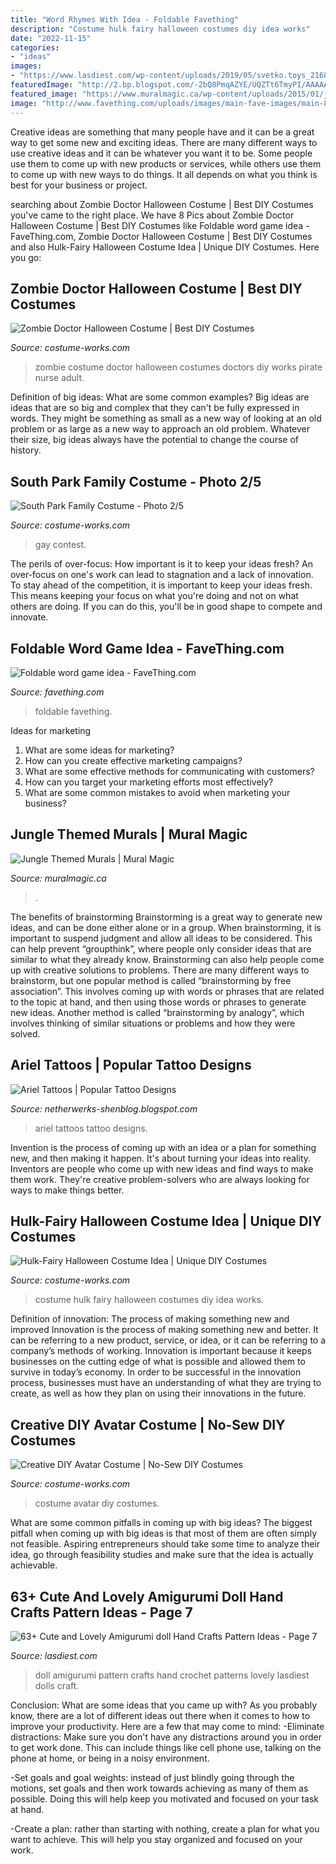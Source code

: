 ```yaml
---
title: "Word Rhymes With Idea - Foldable Favething"
description: "Costume hulk fairy halloween costumes diy idea works"
date: "2022-11-15"
categories:
- "ideas"
images:
- "https://www.lasdiest.com/wp-content/uploads/2019/05/svetko.toys_21689498_1822872581061410_5743529193640034304_n-e1557096350445.jpg"
featuredImage: "http://2.bp.blogspot.com/-2bQ8PmqAZYE/UQZTt6TmyPI/AAAAAAAAMqg/Uk7z7pSDpEE/s1600/Img86057_ariel.jpg"
featured_image: "https://www.muralmagic.ca/wp-content/uploads/2015/01/jungle_mural-2.jpg"
image: "http://www.favething.com/uploads/images/main-fave-images/main-890e6cc679fe8f679808150ea872610376fd4a6a.jpg"
---
```



Creative ideas are something that many people have and it can be a great way to get some new and exciting ideas. There are many different ways to use creative ideas and it can be whatever you want it to be. Some people use them to come up with new products or services, while others use them to come up with new ways to do things. It all depends on what you think is best for your business or project.

	

		
searching about Zombie Doctor Halloween Costume | Best DIY Costumes you've came to the right place. We have 8 Pics about Zombie Doctor Halloween Costume | Best DIY Costumes like Foldable word game idea - FaveThing.com, Zombie Doctor Halloween Costume | Best DIY Costumes and also Hulk-Fairy Halloween Costume Idea | Unique DIY Costumes. Here you go:
		
    
## Zombie Doctor Halloween Costume | Best DIY Costumes

<img loading=lazy src="https://photos.costume-works.com/full/zombie_doctor1.jpg" onerror="this.onerror=null;this.src='https://tse4.mm.bing.net/th?id=OIP.9NgaiK4IeqYDy8WIiykYKgHaLE&amp;pid=15.1';" alt="Zombie Doctor Halloween Costume | Best DIY Costumes">

_Source: costume-works.com_

>zombie costume doctor halloween costumes doctors diy works pirate nurse adult. 

	

Definition of big ideas: What are some common examples?
Big ideas are ideas that are so big and complex that they can't be fully expressed in words. They might be something as small as a new way of looking at an old problem or as large as a new way to approach an old problem. Whatever their size, big ideas always have the potential to change the course of history.

    
## South Park Family Costume - Photo 2/5

<img loading=lazy src="https://photos.costume-works.com/full/south_park_family1.jpg" onerror="this.onerror=null;this.src='https://tse2.mm.bing.net/th?id=OIP.X79a71pMuVi4QlaA4IeNRAHaKV&amp;pid=15.1';" alt="South Park Family Costume - Photo 2/5">

_Source: costume-works.com_

>gay contest. 

	

The perils of over-focus: How important is it to keep your ideas fresh?
An over-focus on one's work can lead to stagnation and a lack of innovation. To stay ahead of the competition, it is important to keep your ideas fresh. This means keeping your focus on what you're doing and not on what others are doing. If you can do this, you'll be in good shape to compete and innovate.

    
## Foldable Word Game Idea - FaveThing.com

<img loading=lazy src="http://www.favething.com/uploads/images/main-fave-images/main-890e6cc679fe8f679808150ea872610376fd4a6a.jpg" onerror="this.onerror=null;this.src='https://tse3.mm.bing.net/th?id=OIP.-3-YD7KQvGRPXm0XEN_dewHaJ4&amp;pid=15.1';" alt="Foldable word game idea - FaveThing.com">

_Source: favething.com_

>foldable favething. 

	

Ideas for marketing
1. What are some ideas for marketing? 
2. How can you create effective marketing campaigns? 
3. What are some effective methods for communicating with customers? 
4. How can you target your marketing efforts most effectively? 
5. What are some common mistakes to avoid when marketing your business?

    
## Jungle Themed Murals | Mural Magic

<img loading=lazy src="https://www.muralmagic.ca/wp-content/uploads/2015/01/jungle_mural-2.jpg" onerror="this.onerror=null;this.src='https://tse1.mm.bing.net/th?id=OIP.-5aBr0nnmz_j7O-EEGaASwHaJ4&amp;pid=15.1';" alt="Jungle Themed Murals | Mural Magic">

_Source: muralmagic.ca_

>. 

	

The benefits of brainstorming
Brainstorming is a great way to generate new ideas, and can be done either alone or in a group. When brainstorming, it is important to suspend judgment and allow all ideas to be considered. This can help prevent “groupthink”, where people only consider ideas that are similar to what they already know. Brainstorming can also help people come up with creative solutions to problems.
There are many different ways to brainstorm, but one popular method is called “brainstorming by free association”. This involves coming up with words or phrases that are related to the topic at hand, and then using those words or phrases to generate new ideas. Another method is called “brainstorming by analogy”, which involves thinking of similar situations or problems and how they were solved.

    
## Ariel Tattoos | Popular Tattoo Designs

<img loading=lazy src="http://2.bp.blogspot.com/-2bQ8PmqAZYE/UQZTt6TmyPI/AAAAAAAAMqg/Uk7z7pSDpEE/s1600/Img86057_ariel.jpg" onerror="this.onerror=null;this.src='https://tse2.mm.bing.net/th?id=OIP.hEzWHwqTrm__HVPOv7wfPQHaLf&amp;pid=15.1';" alt="Ariel Tattoos | Popular Tattoo Designs">

_Source: netherwerks-shenblog.blogspot.com_

>ariel tattoos tattoo designs. 

	

Invention is the process of coming up with an idea or a plan for something new, and then making it happen. It's about turning your ideas into reality. Inventors are people who come up with new ideas and find ways to make them work. They're creative problem-solvers who are always looking for ways to make things better.

    
## Hulk-Fairy Halloween Costume Idea | Unique DIY Costumes

<img loading=lazy src="https://photos.costume-works.com/full/hulk-fairy.jpg" onerror="this.onerror=null;this.src='https://tse4.mm.bing.net/th?id=OIP.EC5qU90ZWAnQhU4NJ9EQagHaKA&amp;pid=15.1';" alt="Hulk-Fairy Halloween Costume Idea | Unique DIY Costumes">

_Source: costume-works.com_

>costume hulk fairy halloween costumes diy idea works. 

	

Definition of innovation: The process of making something new and improved
Innovation is the process of making something new and better. It can be referring to a new product, service, or idea, or it can be referring to a company’s methods of working. Innovation is important because it keeps businesses on the cutting edge of what is possible and allowed them to survive in today’s economy. In order to be successful in the innovation process, businesses must have an understanding of what they are trying to create, as well as how they plan on using their innovations in the future.

    
## Creative DIY Avatar Costume | No-Sew DIY Costumes

<img loading=lazy src="https://photos.costume-works.com/full/avatar42.jpg" onerror="this.onerror=null;this.src='https://tse4.mm.bing.net/th?id=OIP.lEGV1n09YQwfsFqUSk6TpwAAAA&amp;pid=15.1';" alt="Creative DIY Avatar Costume | No-Sew DIY Costumes">

_Source: costume-works.com_

>costume avatar diy costumes. 

	

What are some common pitfalls in coming up with big ideas?
The biggest pitfall when coming up with big ideas is that most of them are often simply not feasible. Aspiring entrepreneurs should take some time to analyze their idea, go through feasibility studies and make sure that the idea is actually achievable.

    
## 63+ Cute And Lovely Amigurumi Doll Hand Crafts Pattern Ideas - Page 7

<img loading=lazy src="https://www.lasdiest.com/wp-content/uploads/2019/05/svetko.toys_21689498_1822872581061410_5743529193640034304_n-e1557096350445.jpg" onerror="this.onerror=null;this.src='https://tse1.mm.bing.net/th?id=OIP.dB3oOhxJ7XE6H5FOY-bHRwHaOr&amp;pid=15.1';" alt="63+ Cute and Lovely Amigurumi doll Hand Crafts Pattern Ideas - Page 7">

_Source: lasdiest.com_

>doll amigurumi pattern crafts hand crochet patterns lovely lasdiest dolls craft. 

	

Conclusion: What are some ideas that you came up with?
As you probably know, there are a lot of different ideas out there when it comes to how to improve your productivity. Here are a few that may come to mind:
-Eliminate distractions: Make sure you don't have any distractions around you in order to get work done. This can include things like cell phone use, talking on the phone at home, or being in a noisy environment.

-Set goals and goal weights: instead of just blindly going through the motions, set goals and then work towards achieving as many of them as possible. Doing this will help keep you motivated and focused on your task at hand.

-Create a plan: rather than starting with nothing, create a plan for what you want to achieve. This will help you stay organized and focused on your work.

